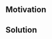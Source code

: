 <!--
Thank you for your Pull Request. Please provide a description above and review
the requirements below.

Bug fixes and new features should include tests.

Contributors guide: https://github.com/volo-rs/opensergo/blob/main/CONTRIBUTING.md
-->

## Motivation

<!--
Explain the context and why you're making that change. What is the problem
you're trying to solve? If a new feature is being added, describe the intended
use case that feature fulfills.
-->

## Solution

<!--
Summarize the solution and provide any necessary context needed to understand
the code change.
-->
